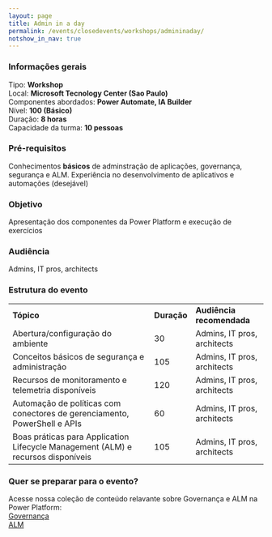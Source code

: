 ```yaml
---
layout: page
title: Admin in a day
permalink: /events/closedevents/workshops/admininaday/
notshow_in_nav: true
---
```


### Informações gerais

Tipo: **Workshop**  
Local: **Microsoft Tecnology Center (Sao Paulo)**  
Componentes abordados: **Power Automate, IA Builder**  
Nível: **100 (Básico)**  
Duração: **8 horas**  
Capacidade da turma: **10 pessoas**  

### Pré-requisitos

Conhecimentos **básicos** de adminstração de aplicações, governança, segurança e ALM. Experiência no desenvolvimento de aplicativos e automações (desejável)

### Objetivo

Apresentação dos componentes da Power Platform e execução de exercícios

### Audiência

Admins, IT pros, architects

### Estrutura do evento

<table class="tablewborders">
<tbody align="left">
  <tr>
    <td><b>Tópico</b></td>
    <td><b>Duração</b></td>
    <td><b>Audiência recomendada</b></td>
  </tr>
  <tr>
    <td>Abertura/configuração do ambiente</td>
    <td>30</td>
    <td>Admins, IT pros, architects</td>
  </tr>
  <tr>
    <td>Conceitos básicos de segurança e administração</td>
    <td>105</td>
    <td>Admins, IT pros, architects</td>
  </tr>
  <tr>
    <td>Recursos de monitoramento e telemetria disponíveis</td>
    <td>120</td>
    <td>Admins, IT pros, architects</td>
  </tr>
  <tr>
    <td>Automação de políticas com conectores de gerenciamento, PowerShell e APIs</td>
    <td>60</td>
    <td>Admins, IT pros, architects</td>
  </tr>
    <td>Boas práticas para Application Lifecycle Management (ALM) e recursos disponíveis</td>
    <td>105</td>
    <td>Admins, IT pros, architects</td>
  </tr>
</tbody>
</table>

### Quer se preparar para o evento?

Acesse nossa coleção de conteúdo relavante sobre Governança e ALM na Power Platform:  
[Governança](../../../../getready/governance)  
[ALM](../../../../getready/alm)
